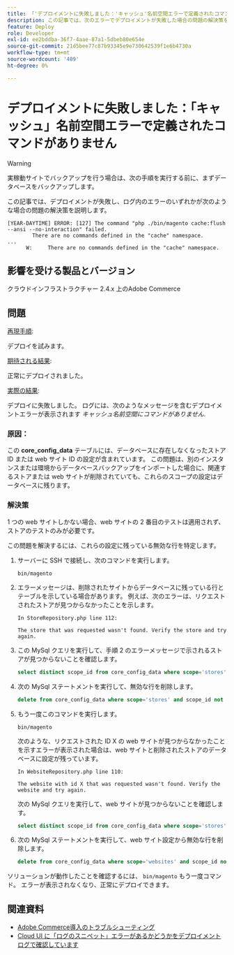 ```yaml
---
title: 「'デプロイメントに失敗しました：'キャッシュ'名前空間エラーで定義されたコマンドがありません'」
description: この記事では、次のエラーでデプロイメントが失敗した場合の問題の解決策を説明します。**キャッシュ名前空間にコマンドが定義されていません**。
feature: Deploy
role: Developer
exl-id: ee2bddba-36f7-4aae-87a1-5dbeb80e654e
source-git-commit: 21d5bee77c87b93345e9e730642539f1e6b4730a
workflow-type: tm+mt
source-wordcount: '409'
ht-degree: 0%

---
```


# デプロイメントに失敗しました：「キャッシュ」名前空間エラーで定義されたコマンドがありません

>[!WARNING]
>
>実稼動サイトでバックアップを行う場合は、次の手順を実行する前に、まずデータベースをバックアップします。

この記事では、デプロイメントが失敗し、ログ内のエラーのいずれかが次のような場合の問題の解決策を説明します。

```
[YEAR-DAYTIME] ERROR: [127] The command "php ./bin/magento cache:flush --ansi --no-interaction" failed.
        There are no commands defined in the "cache" namespace.
...
      W:     There are no commands defined in the "cache" namespace.
```

## 影響を受ける製品とバージョン

クラウドインフラストラクチャー 2.4.x 上のAdobe Commerce

## 問題  

<u>再現手順</u>:

デプロイを試みます。 

<u>期待される結果</u>:

正常にデプロイされました。

<u>実際の結果</u>:

デプロイに失敗しました。 ログには、次のようなメッセージを含むデプロイメントエラーが表示されます *キャッシュ名前空間にコマンドがありません*.

### 原因：

この **core_config_data** テーブルには、データベースに存在しなくなったストア ID または web サイト ID の設定が含まれています。 この問題は、別のインスタンスまたは環境からデータベースバックアップをインポートした場合に、関連するストアまたは web サイトが削除されていても、これらのスコープの設定はデータベースに残ります。

### 解決策

1 つの web サイトしかない場合、web サイトの 2 番目のテストは適用されず、ストアのテストのみが必要です。

この問題を解決するには、これらの設定に残っている無効な行を特定します。

1. サーバーに SSH で接続し、次のコマンドを実行します。

   `bin/magento`

1. エラーメッセージは、削除されたサイトからデータベースに残っている行とテーブルを示している場合があります。 例えば、次のエラーは、リクエストされたストアが見つからなかったことを示します。

   ```...
   In StoreRepository.php line 112:
   
   The store that was requested wasn't found. Verify the store and try again.
   ```

1. この MySql クエリを実行して、手順 2 のエラーメッセージで示されるストアが見つからないことを確認します。 

   ```sql
   select distinct scope_id from core_config_data where scope='stores' and scope_id not in (select store_id from store);
   ```

1. 次の MySql ステートメントを実行して、無効な行を削除します。 

   ```sql
   delete from core_config_data where scope='stores' and scope_id not in (select store_id from store); 
   ```

1. もう一度このコマンドを実行します。

   `bin/magento`

   次のような、リクエストされた ID X の web サイトが見つからなかったことを示すエラーが表示された場合は、web サイトと削除されたストアのデータベースに設定が残っています。

   ```
   In WebsiteRepository.php line 110:
   
   The website with id X that was requested wasn't found. Verify the website and try again.
   ```

   次の MySql クエリを実行して、web サイトが見つからないことを確認します。

   ```sql
   select distinct scope_id from core_config_data where scope='stores' and scope_id not in (select store_id from store);
   ```

1. 次の MySql ステートメントを実行して、web サイト設定から無効な行を削除します。

   ```sql
   delete from core_config_data where scope='websites' and scope_id not in (select website_id from store_website);
   ```

ソリューションが動作したことを確認するには、 `bin/magento` もう一度コマンド。 エラーが表示されなくなり、正常にデプロイできます。

## 関連資料

* [Adobe Commerce導入のトラブルシューティング](/docs/commerce-knowledge-base/kb/troubleshooting/deployment/magento-deployment-troubleshooter.html)
* [Cloud UI に「ログのスニペット」エラーがあるかどうかをデプロイメントログで確認しています](/docs/commerce-knowledge-base/kb/troubleshooting/miscellaneous/checking-deployment-log-if-the-cloud-ui-shows-log-snipped-error.html)
